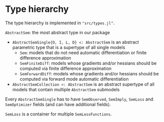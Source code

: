 # Type hierarchy

The type hierarchy is implemented in `"src/types.jl"`.

`AbstractSem`: the most abstract type in our package
- `AbstractSemSingle{O, I, L, D} <: AbstractSem` is an abstract parametric type that is a supertype of all single models
    - `Sem`: models that do not need automatic differentiation or finite difference approximation
    - `SemFiniteDiff`: models whose gradients and/or hessians should be computed via finite difference approximation
    - `SemForwardDiff`: models whose gradients and/or hessians should be computed via forward mode automatic differentiation
- `AbstractSemCollection <: AbstractSem` is an abstract supertype of all models that contain multiple `AbstractSem` submodels

Every `AbstractSemSingle` has to have `SemObserved`, `SemImply`, `SemLoss` and `SemOptimizer` fields (and can have additional fields).

`SemLoss` is a container for multiple `SemLossFunctions`.